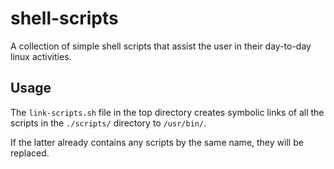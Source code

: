 # shell-scripts
A collection of simple shell scripts that assist the user in their day-to-day linux activities.

## Usage

The `link-scripts.sh` file in the top directory creates symbolic links of all the scripts in the `./scripts/` directory to `/usr/bin/`.

If the latter already contains any scripts by the same name, they will be replaced.
